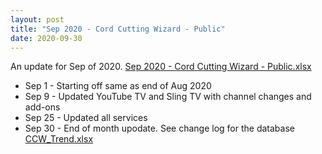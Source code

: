 ```yaml
---
layout: post
title: "Sep 2020 - Cord Cutting Wizard - Public"
date: 2020-09-30
---
```

<p>An update for Sep of 2020. <a href="/Sep 2020 - Cord Cutting Wizard - Public.xlsx">Sep 2020 - Cord Cutting Wizard - Public.xlsx</a>
  <p>
    <ul>
      <li>Sep 1 - Starting off same as end of Aug 2020
      <li>Sep 9 - Updated YouTube TV and Sling TV with channel changes and add-ons
      <li>Sep 25 - Updated all services
      <li>Sep 30 - End of month upodate. See change log for the database <a href="/CCW_Trend.xlsx">CCW_Trend.xlsx</a>
